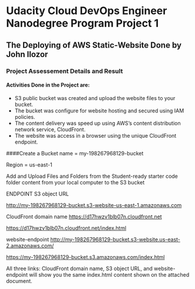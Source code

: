 # Udacity Cloud DevOps Engineer Nanodegree Program Project 1
## The Deploying of AWS Static-Website Done by John Ilozor

### Project Assessement Details and Result
#### Activities Done in the Project are:

- S3 public bucket was created  and upload the website files to your bucket.
- The bucket was configure for website hosting and secured using IAM policies.
- The content delivery was speed up using AWS’s content distribution network service, CloudFront.
- The website was access in a browser using the unique CloudFront endpoint.

####Create a Bucket name = my-198267968129-bucket

Region = us-east-1


Add and Upload Files and Folders from the 
Student-ready starter code folder content from your local computer to the S3 bucket




ENDPOINT S3 object URL

http://my-198267968129-bucket.s3-website-us-east-1.amazonaws.com

CloudFront domain name
https://d17hwzv1blb07n.cloudfront.net

https://d17hwzv1blb07n.cloudfront.net/index.html



website-endpoint
http://my-198267968129-bucket.s3-website.us-east-2.amazonaws.com/


https://my-198267968129-bucket.s3.amazonaws.com/index.html


All three links: CloudFront domain name, S3 object URL, and website-endpoint will show you the same index.html content shown on the attached document.
